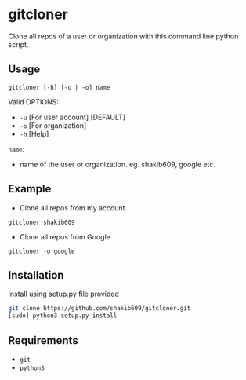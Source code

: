 # gitcloner

Clone all repos of a user or organization with this command line python script.

## Usage

```gitcloner [-h] [-u | -o] name```

Valid OPTIONS:
- `-u` [For user account] [DEFAULT]
- `-o` [For organization]
- `-h` [Help]

`name`:
- name of the user or organization. eg. shakib609, google etc.

## Example

- Clone all repos from my account
```
gitcloner shakib609
```

- Clone all repos from Google
```
gitcloner -o google
```

## Installation

Install using setup.py file provided
```sh
git clone https://github.com/shakib609/gitcloner.git
[sudo] python3 setup.py install
```

## Requirements

- `git`
- `python3`
